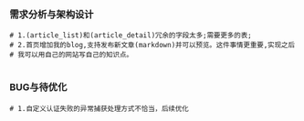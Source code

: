 ### 需求分析与架构设计
```
# 1.(article_list)和(article_detail)冗余的字段太多;需要更多的表;
# 2.首页增加我的blog,支持发布新文章(markdown)并可以预览。这件事情更重要,实现之后
# 我可以用自己的网站写自己的知识点。


```

### BUG与待优化
```
# 1.自定义认证失败的异常捕获处理方式不恰当，后续优化

```